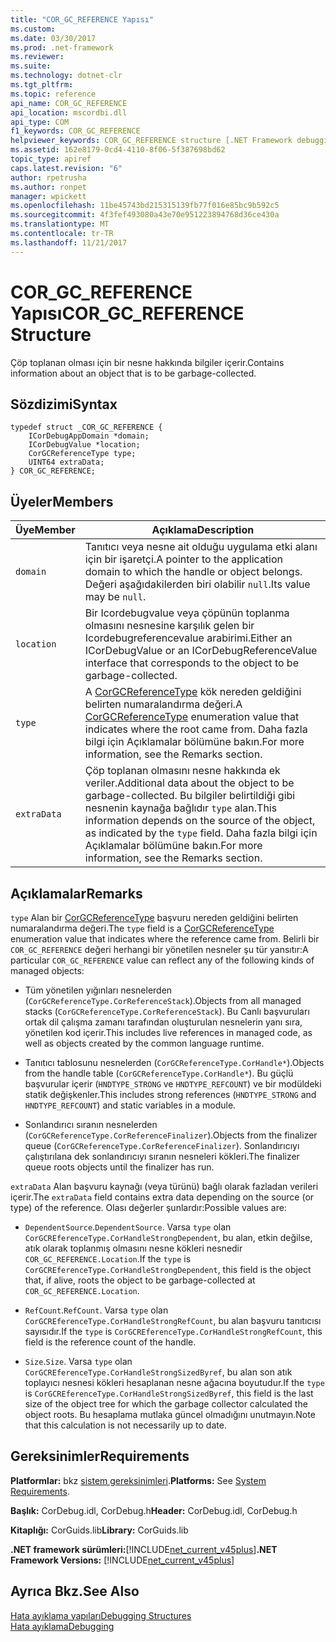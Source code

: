 ```yaml
---
title: "COR_GC_REFERENCE Yapısı"
ms.custom: 
ms.date: 03/30/2017
ms.prod: .net-framework
ms.reviewer: 
ms.suite: 
ms.technology: dotnet-clr
ms.tgt_pltfrm: 
ms.topic: reference
api_name: COR_GC_REFERENCE
api_location: mscordbi.dll
api_type: COM
f1_keywords: COR_GC_REFERENCE
helpviewer_keywords: COR_GC_REFERENCE structure [.NET Framework debugging]
ms.assetid: 162e8179-0cd4-4110-8f06-5f387698bd62
topic_type: apiref
caps.latest.revision: "6"
author: rpetrusha
ms.author: ronpet
manager: wpickett
ms.openlocfilehash: 11be45743bd215315139fb77f016e85bc9b592c5
ms.sourcegitcommit: 4f3fef493080a43e70e951223894768d36ce430a
ms.translationtype: MT
ms.contentlocale: tr-TR
ms.lasthandoff: 11/21/2017
---
```

# <a name="corgcreference-structure"></a><span data-ttu-id="c9def-102">COR_GC_REFERENCE Yapısı</span><span class="sxs-lookup"><span data-stu-id="c9def-102">COR_GC_REFERENCE Structure</span></span>
<span data-ttu-id="c9def-103">Çöp toplanan olması için bir nesne hakkında bilgiler içerir.</span><span class="sxs-lookup"><span data-stu-id="c9def-103">Contains information about an object that is to be garbage-collected.</span></span>  
  
## <a name="syntax"></a><span data-ttu-id="c9def-104">Sözdizimi</span><span class="sxs-lookup"><span data-stu-id="c9def-104">Syntax</span></span>  
  
```  
typedef struct _COR_GC_REFERENCE {  
    ICorDebugAppDomain *domain;   
    ICorDebugValue *location;  
    CorGCReferenceType type;  
    UINT64 extraData;  
} COR_GC_REFERENCE;  
```  
  
## <a name="members"></a><span data-ttu-id="c9def-105">Üyeler</span><span class="sxs-lookup"><span data-stu-id="c9def-105">Members</span></span>  
  
|<span data-ttu-id="c9def-106">Üye</span><span class="sxs-lookup"><span data-stu-id="c9def-106">Member</span></span>|<span data-ttu-id="c9def-107">Açıklama</span><span class="sxs-lookup"><span data-stu-id="c9def-107">Description</span></span>|  
|------------|-----------------|  
|`domain`|<span data-ttu-id="c9def-108">Tanıtıcı veya nesne ait olduğu uygulama etki alanı için bir işaretçi.</span><span class="sxs-lookup"><span data-stu-id="c9def-108">A pointer to the application domain to which the handle or object belongs.</span></span> <span data-ttu-id="c9def-109">Değeri aşağıdakilerden biri olabilir `null`.</span><span class="sxs-lookup"><span data-stu-id="c9def-109">Its value may be `null`.</span></span>|  
|`location`|<span data-ttu-id="c9def-110">Bir Icordebugvalue veya çöpünün toplanma olmasını nesnesine karşılık gelen bir Icordebugreferencevalue arabirimi.</span><span class="sxs-lookup"><span data-stu-id="c9def-110">Either an ICorDebugValue or an ICorDebugReferenceValue interface that corresponds to the object to be garbage-collected.</span></span>|  
|`type`|<span data-ttu-id="c9def-111">A [CorGCReferenceType](../../../../docs/framework/unmanaged-api/debugging/corgcreferencetype-enumeration.md) kök nereden geldiğini belirten numaralandırma değeri.</span><span class="sxs-lookup"><span data-stu-id="c9def-111">A [CorGCReferenceType](../../../../docs/framework/unmanaged-api/debugging/corgcreferencetype-enumeration.md) enumeration value that indicates where the root came from.</span></span> <span data-ttu-id="c9def-112">Daha fazla bilgi için Açıklamalar bölümüne bakın.</span><span class="sxs-lookup"><span data-stu-id="c9def-112">For more information, see the Remarks section.</span></span>|  
|`extraData`|<span data-ttu-id="c9def-113">Çöp toplanan olmasını nesne hakkında ek veriler.</span><span class="sxs-lookup"><span data-stu-id="c9def-113">Additional data about the object to be garbage-collected.</span></span> <span data-ttu-id="c9def-114">Bu bilgiler belirtildiği gibi nesnenin kaynağa bağlıdır `type` alan.</span><span class="sxs-lookup"><span data-stu-id="c9def-114">This information depends on the source of the object, as indicated by the `type` field.</span></span> <span data-ttu-id="c9def-115">Daha fazla bilgi için Açıklamalar bölümüne bakın.</span><span class="sxs-lookup"><span data-stu-id="c9def-115">For more information, see the Remarks section.</span></span>|  
  
## <a name="remarks"></a><span data-ttu-id="c9def-116">Açıklamalar</span><span class="sxs-lookup"><span data-stu-id="c9def-116">Remarks</span></span>  
 <span data-ttu-id="c9def-117">`type` Alan bir [CorGCReferenceType](../../../../docs/framework/unmanaged-api/debugging/corgcreferencetype-enumeration.md) başvuru nereden geldiğini belirten numaralandırma değeri.</span><span class="sxs-lookup"><span data-stu-id="c9def-117">The `type` field is a [CorGCReferenceType](../../../../docs/framework/unmanaged-api/debugging/corgcreferencetype-enumeration.md) enumeration value that indicates where the reference came from.</span></span> <span data-ttu-id="c9def-118">Belirli bir `COR_GC_REFERENCE` değeri herhangi bir yönetilen nesneler şu tür yansıtır:</span><span class="sxs-lookup"><span data-stu-id="c9def-118">A particular `COR_GC_REFERENCE` value can reflect any of the following kinds of managed objects:</span></span>  
  
-   <span data-ttu-id="c9def-119">Tüm yönetilen yığınları nesnelerden (`CorGCReferenceType.CorReferenceStack`).</span><span class="sxs-lookup"><span data-stu-id="c9def-119">Objects from all managed stacks (`CorGCReferenceType.CorReferenceStack`).</span></span> <span data-ttu-id="c9def-120">Bu Canlı başvuruları ortak dil çalışma zamanı tarafından oluşturulan nesnelerin yanı sıra, yönetilen kod içerir.</span><span class="sxs-lookup"><span data-stu-id="c9def-120">This includes live references in managed code, as well as objects created by the common language runtime.</span></span>  
  
-   <span data-ttu-id="c9def-121">Tanıtıcı tablosunu nesnelerden (`CorGCReferenceType.CorHandle*`).</span><span class="sxs-lookup"><span data-stu-id="c9def-121">Objects from the handle table (`CorGCReferenceType.CorHandle*`).</span></span> <span data-ttu-id="c9def-122">Bu güçlü başvurular içerir (`HNDTYPE_STRONG` ve `HNDTYPE_REFCOUNT`) ve bir modüldeki statik değişkenler.</span><span class="sxs-lookup"><span data-stu-id="c9def-122">This includes strong references (`HNDTYPE_STRONG` and `HNDTYPE_REFCOUNT`) and static variables in a module.</span></span>  
  
-   <span data-ttu-id="c9def-123">Sonlandırıcı sıranın nesnelerden (`CorGCReferenceType.CorReferenceFinalizer`).</span><span class="sxs-lookup"><span data-stu-id="c9def-123">Objects from the finalizer queue (`CorGCReferenceType.CorReferenceFinalizer`).</span></span> <span data-ttu-id="c9def-124">Sonlandırıcıyı çalıştırılana dek sonlandırıcıyı sıranın nesneleri kökleri.</span><span class="sxs-lookup"><span data-stu-id="c9def-124">The finalizer queue roots objects until the finalizer has run.</span></span>  
  
 <span data-ttu-id="c9def-125">`extraData` Alan başvuru kaynağı (veya türünü) bağlı olarak fazladan verileri içerir.</span><span class="sxs-lookup"><span data-stu-id="c9def-125">The `extraData` field contains extra data depending on the source (or type) of the reference.</span></span> <span data-ttu-id="c9def-126">Olası değerler şunlardır:</span><span class="sxs-lookup"><span data-stu-id="c9def-126">Possible values are:</span></span>  
  
-   <span data-ttu-id="c9def-127">`DependentSource`.</span><span class="sxs-lookup"><span data-stu-id="c9def-127">`DependentSource`.</span></span> <span data-ttu-id="c9def-128">Varsa `type` olan `CorGCREferenceType.CorHandleStrongDependent`, bu alan, etkin değilse, atık olarak toplanmış olmasını nesne kökleri nesnedir `COR_GC_REFERENCE.Location`.</span><span class="sxs-lookup"><span data-stu-id="c9def-128">If the `type` is `CorGCREferenceType.CorHandleStrongDependent`, this field is the object that, if alive, roots the object to be garbage-collected at `COR_GC_REFERENCE.Location`.</span></span>  
  
-   <span data-ttu-id="c9def-129">`RefCount`.</span><span class="sxs-lookup"><span data-stu-id="c9def-129">`RefCount`.</span></span> <span data-ttu-id="c9def-130">Varsa `type` olan `CorGCREferenceType.CorHandleStrongRefCount`, bu alan başvuru tanıtıcısı sayısıdır.</span><span class="sxs-lookup"><span data-stu-id="c9def-130">If the `type` is `CorGCREferenceType.CorHandleStrongRefCount`, this field is the reference count of the handle.</span></span>  
  
-   <span data-ttu-id="c9def-131">`Size`.</span><span class="sxs-lookup"><span data-stu-id="c9def-131">`Size`.</span></span> <span data-ttu-id="c9def-132">Varsa `type` olan `CorGCREferenceType.CorHandleStrongSizedByref`, bu alan son atık toplayıcı nesnesi kökleri hesaplanan nesne ağacına boyutudur.</span><span class="sxs-lookup"><span data-stu-id="c9def-132">If the `type` is `CorGCREferenceType.CorHandleStrongSizedByref`, this field is the last size of the object tree for which the garbage collector calculated the object roots.</span></span> <span data-ttu-id="c9def-133">Bu hesaplama mutlaka güncel olmadığını unutmayın.</span><span class="sxs-lookup"><span data-stu-id="c9def-133">Note that this calculation is not necessarily up to date.</span></span>  
  
## <a name="requirements"></a><span data-ttu-id="c9def-134">Gereksinimler</span><span class="sxs-lookup"><span data-stu-id="c9def-134">Requirements</span></span>  
 <span data-ttu-id="c9def-135">**Platformlar:** bkz [sistem gereksinimleri](../../../../docs/framework/get-started/system-requirements.md).</span><span class="sxs-lookup"><span data-stu-id="c9def-135">**Platforms:** See [System Requirements](../../../../docs/framework/get-started/system-requirements.md).</span></span>  
  
 <span data-ttu-id="c9def-136">**Başlık:** CorDebug.idl, CorDebug.h</span><span class="sxs-lookup"><span data-stu-id="c9def-136">**Header:** CorDebug.idl, CorDebug.h</span></span>  
  
 <span data-ttu-id="c9def-137">**Kitaplığı:** CorGuids.lib</span><span class="sxs-lookup"><span data-stu-id="c9def-137">**Library:** CorGuids.lib</span></span>  
  
 <span data-ttu-id="c9def-138">**.NET framework sürümleri:**[!INCLUDE[net_current_v45plus](../../../../includes/net-current-v45plus-md.md)]</span><span class="sxs-lookup"><span data-stu-id="c9def-138">**.NET Framework Versions:** [!INCLUDE[net_current_v45plus](../../../../includes/net-current-v45plus-md.md)]</span></span>  
  
## <a name="see-also"></a><span data-ttu-id="c9def-139">Ayrıca Bkz.</span><span class="sxs-lookup"><span data-stu-id="c9def-139">See Also</span></span>  
 [<span data-ttu-id="c9def-140">Hata ayıklama yapıları</span><span class="sxs-lookup"><span data-stu-id="c9def-140">Debugging Structures</span></span>](../../../../docs/framework/unmanaged-api/debugging/debugging-structures.md)  
 [<span data-ttu-id="c9def-141">Hata ayıklama</span><span class="sxs-lookup"><span data-stu-id="c9def-141">Debugging</span></span>](../../../../docs/framework/unmanaged-api/debugging/index.md)
